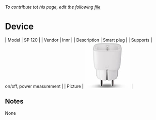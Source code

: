 
*To contribute tot his page, edit the following
[file](https://github.com/Koenkk/zigbee2mqtt.io/blob/master/docgen/device_page_notes.js)*

# Device

| Model | SP 120  |
| Vendor  | Innr  |
| Description | Smart plug |
| Supports | on/off, power measurement |
| Picture | ![../images/devices/SP-120.jpg](../images/devices/SP-120.jpg) |

## Notes

None
